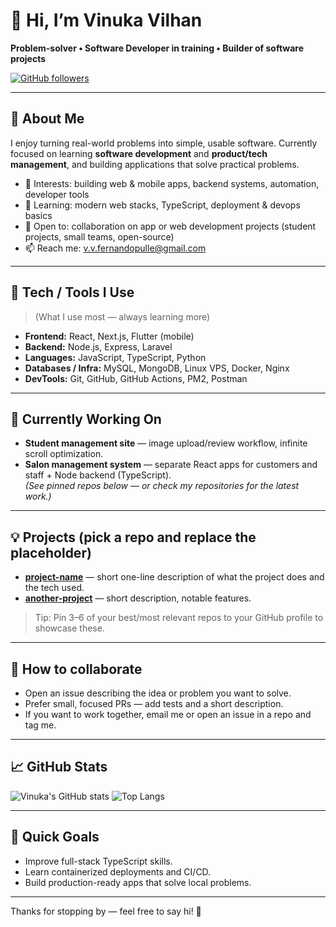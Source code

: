 # 👋 Hi, I’m **Vinuka Vilhan**  
**Problem-solver • Software Developer in training • Builder of software projects**

[![GitHub followers](https://img.shields.io/github/followers/VinukaVilhan?label=follow&style=social)](https://github.com/VinukaVilhan)

---

## 🚀 About Me
I enjoy turning real-world problems into simple, usable software. Currently focused on learning **software development** and **product/tech management**, and building applications that solve practical problems.

- 👀 Interests: building web & mobile apps, backend systems, automation, developer tools  
- 🌱 Learning: modern web stacks, TypeScript, deployment & devops basics  
- 💞️ Open to: collaboration on app or web development projects (student projects, small teams, open-source)  
- 📫 Reach me: [v.v.fernandopulle@gmail.com](mailto:v.v.fernandopulle@gmail.com)

---

## 🧰 Tech / Tools I Use
> (What I use most — always learning more)

- **Frontend:** React, Next.js, Flutter (mobile)  
- **Backend:** Node.js, Express, Laravel  
- **Languages:** JavaScript, TypeScript, Python  
- **Databases / Infra:** MySQL, MongoDB, Linux VPS, Docker, Nginx  
- **DevTools:** Git, GitHub, GitHub Actions, PM2, Postman

---

## 🔭 Currently Working On
- **Student management site** — image upload/review workflow, infinite scroll optimization.  
- **Salon management system** — separate React apps for customers and staff + Node backend (TypeScript).  
*(See pinned repos below — or check my repositories for the latest work.)*

---

## 💡 Projects (pick a repo and replace the placeholder)
- [**project-name**](https://github.com/VinukaVilhan/project-name) — short one-line description of what the project does and the tech used.
- [**another-project**](https://github.com/VinukaVilhan/another-project) — short description, notable features.

> Tip: Pin 3–6 of your best/most relevant repos to your GitHub profile to showcase these.

---

## 🤝 How to collaborate
- Open an issue describing the idea or problem you want to solve.  
- Prefer small, focused PRs — add tests and a short description.  
- If you want to work together, email me or open an issue in a repo and tag me.

---

## 📈 GitHub Stats
![Vinuka's GitHub stats](https://github-readme-stats.vercel.app/api?username=VinukaVilhan&show_icons=true&theme=tokyonight)
![Top Langs](https://github-readme-stats.vercel.app/api/top-langs/?username=VinukaVilhan&layout=compact&theme=tokyonight)

---

## 🎯 Quick Goals
- Improve full-stack TypeScript skills.  
- Learn containerized deployments and CI/CD.  
- Build production-ready apps that solve local problems.

---

Thanks for stopping by — feel free to say hi! 👋
